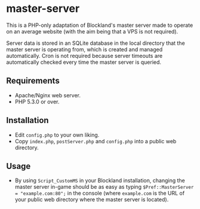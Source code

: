 # master-server

This is a PHP-only adaptation of Blockland's master server made to operate on an average website (with the aim being that a VPS is not required).

Server data is stored in an SQLite database in the local directory that the master server is operating from, which is created and managed automatically.
Cron is not required because server timeouts are automatically checked every time the master server is queried.

## Requirements

* Apache/Nginx web server.
* PHP 5.3.0 or over.

## Installation

* Edit `config.php` to your own liking.
* Copy `index.php`, `postServer.php` and `config.php` into a public web directory.

## Usage

* By using `Script_CustomMS` in your Blockland installation, changing the master server in-game should be as easy as typing `$Pref::MasterServer = "example.com:80";` in the console (where `example.com` is the URL of your public web directory where the master server is located).